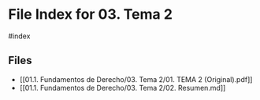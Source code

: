 # File Index for 03. Tema 2
#index

## Files

- [[01.1. Fundamentos de Derecho/03. Tema 2/01. TEMA 2 (Original).pdf]]
- [[01.1. Fundamentos de Derecho/03. Tema 2/02. Resumen.md]]
